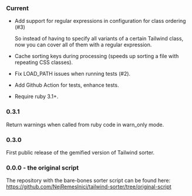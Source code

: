 ### Current

- Add support for regular expressions in configuration for class ordering (#3)

  So instead of having to specify all variants of a certain Tailwind class, now you can cover all of them with a
  regular expression.
- Cache sorting keys during processing (speeds up sorting a file with repeating CSS classes).
- Fix LOAD_PATH issues when running tests (#2).
- Add Github Action for tests, enhance tests.
- Require ruby 3.1+.

### 0.3.1

Return warnings when called from ruby code in warn_only mode.

### 0.3.0

First public release of the gemified version of Tailwind sorter.

### 0.0.0 - the original script

The repository with the bare-bones sorter script can be found here: https://github.com/NejRemeslnici/tailwind-sorter/tree/original-script
